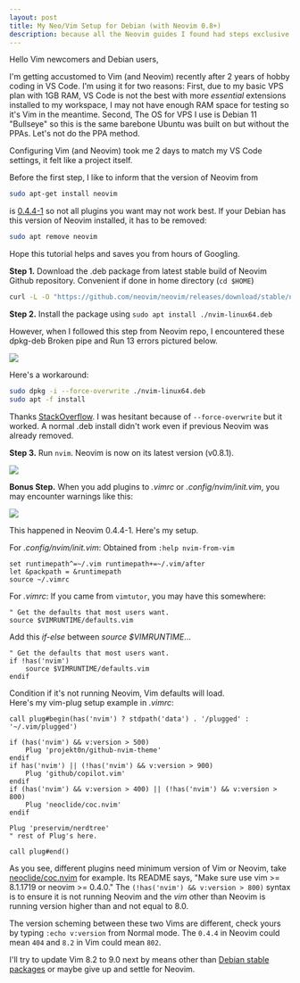 ```yaml
---
layout: post
title: My Neo/Vim Setup for Debian (with Neovim 0.8+)
description: because all the Neovim guides I found had steps exclusive to Ubuntu.
---
```


Hello Vim newcomers and Debian users,

I'm getting accustomed to Vim (and Neovim) recently after 2 years of hobby coding in VS Code.
I'm using it for two reasons: First, due to my basic VPS plan with 1GB RAM, VS Code is not the best with more *essential* extensions installed to my workspace, I may not have enough RAM space for testing so it's Vim in the meantime.
Second, The OS for VPS I use is Debian 11 "Bullseye" so this is the same barebone Ubuntu was built on but without the PPAs. Let's not do the PPA method.

Configuring Vim (and Neovim) took me 2 days to match my VS Code settings, it felt like a project itself.

Before the first step, I like to inform that the version of Neovim from 
```bash
sudo apt-get install neovim
``` 
is [0.4.4-1](https://packages.debian.org/bullseye/neovim) so not all plugins you want may not work best. If your Debian has this version of Neovim installed, it has to be removed:
```bash
sudo apt remove neovim
```

Hope this tutorial helps and saves you from hours of Googling.

**Step 1.** Download the .deb package from latest stable build of Neovim Github repository. Convenient if done in home directory (`cd $HOME`)

```bash
curl -L -O "https://github.com/neovim/neovim/releases/download/stable/nvim-linux64.deb"
```

**Step 2.** Install the package using `sudo apt install ./nvim-linux64.deb`

However, when I followed this step from Neovim repo, I encountered these dpkg-deb Broken pipe and Run 13 errors pictured below.

![](https://i.imgur.com/muGeT6a.png)

Here's a workaround: 
```bash
sudo dpkg -i --force-overwrite ./nvim-linux64.deb
sudo apt -f install
```

Thanks [StackOverflow](https://askubuntu.com/questions/1062171/dpkg-deb-error-paste-subprocess-was-killed-by-signal-broken-pipe). I was hesitant because of `--force-overwrite` but it worked. A normal .deb install didn't work even if previous Neovim was already removed.

**Step 3.** Run `nvim`. Neovim is now on its latest version (v0.8.1).

![](https://i.imgur.com/cs8ryg8.png)

**Bonus Step.** When you add plugins to *.vimrc* or *.config/nvim/init.vim*, you may encounter warnings like this:

![](https://i.imgur.com/n1e8SIb.png)

This happened in Neovim 0.4.4-1. Here's my setup.

For *.config/nvim/init.vim*: Obtained from `:help nvim-from-vim`

```vim
set runtimepath^=~/.vim runtimepath+=~/.vim/after
let &packpath = &runtimepath
source ~/.vimrc
```

For *.vimrc*: If you came from `vimtutor`, you may have this somewhere:

```vim
" Get the defaults that most users want.
source $VIMRUNTIME/defaults.vim
```

Add this *if-else* between *source $VIMRUNTIME*...

```vim
" Get the defaults that most users want.
if !has('nvim')
    source $VIMRUNTIME/defaults.vim
endif
```

Condition if it's not running Neovim, Vim defaults will load.  
Here's my vim-plug setup example in *.vimrc*:

```vim
call plug#begin(has('nvim') ? stdpath('data') . '/plugged' : '~/.vim/plugged')

if (has('nvim') && v:version > 500)
    Plug 'projekt0n/github-nvim-theme'
endif
if has('nvim') || (!has('nvim') && v:version > 900)
    Plug 'github/copilot.vim'
endif
if (has('nvim') && v:version > 400) || (!has('nvim') && v:version > 800)
    Plug 'neoclide/coc.nvim'
endif

Plug 'preservim/nerdtree'
" rest of Plug's here.

call plug#end()

```

As you see, different plugins need minimum version of Vim or Neovim, take [neoclide/coc.nvim](https://github.com/neoclide/coc.nvim) for example. Its README says, "Make sure use vim >= 8.1.1719 or neovim >= 0.4.0." The `(!has('nvim') && v:version > 800)` syntax is to ensure it is not running Neovim and the *vim* other than Neovim is running version higher than and not equal to 8.0.

The version scheming between these two Vims are different, check yours by typing `:echo v:version` from Normal mode. The `0.4.4` in Neovim could mean `404` and `8.2` in Vim could mean `802`.

I'll try to update Vim 8.2 to 9.0 next by means other than [Debian stable packages](https://packages.debian.org/bullseye/vim) or maybe give up and settle for Neovim.
